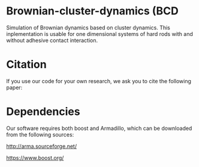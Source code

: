 # Brownian-cluster-dynamics (BCD
Simulation of Brownian dynamics based on cluster dynamics. This inplementation is usable for one dimensional systems of hard rods with and without adhesive contact interaction.

# Citation 
If you use our code for your own research, we ask you to cite the following paper:
<insert our paper>

# Dependencies
Our software requires both boost and Armadillo, 
which can be downloaded from the following sources:

http://arma.sourceforge.net/

https://www.boost.org/
